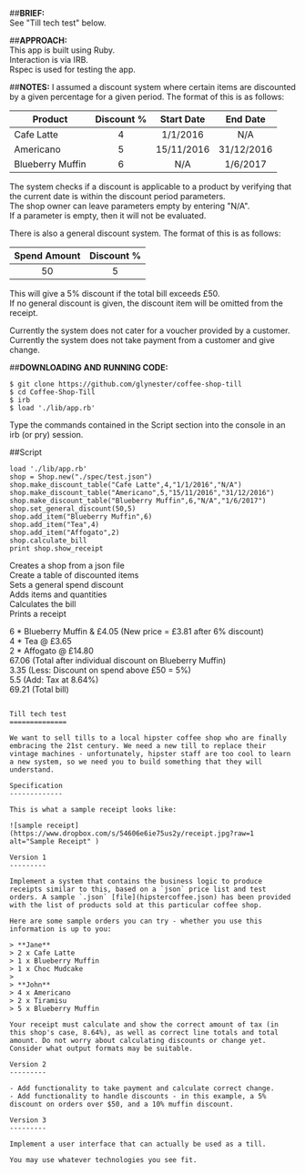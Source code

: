 ##**BRIEF:**  
See "Till tech test" below.

##**APPROACH:**  
This app is built using Ruby.  
Interaction is via IRB.  
Rspec is used for testing the app.

##**NOTES:**
I assumed a discount system where certain items are discounted by a given percentage for a given period. The format of this is as follows:  

| Product            | Discount %   | Start Date    | End Date       |
| ------------------ | :----------: | :-----------: | :------------: |
| Cafe Latte         | 4            | 1/1/2016      | N/A            |
| Americano          | 5            | 15/11/2016    | 31/12/2016     |
| Blueberry Muffin   | 6            | N/A           | 1/6/2017       |

The system checks if a discount is applicable to a product by verifying that the current date is within the discount period parameters.  
The shop owner can leave parameters empty by entering "N/A".  
If a parameter is empty, then it will not be evaluated.   


There is also a general discount system. The format of this is as follows:

| Spend Amount   | Discount %      |
| :------------: | :-------------: |
| 50             | 5               |

This will give a 5% discount if the total bill exceeds £50.  
If no general discount is given, the discount item will be omitted from the receipt.  

Currently the system does not cater for a voucher provided by a customer.  
Currently the system does not take payment from a customer and give change.  

##**DOWNLOADING AND RUNNING CODE:**  

```
$ git clone https://github.com/glynester/coffee-shop-till
$ cd Coffee-Shop-Till  
$ irb
$ load './lib/app.rb'
```
Type the commands contained in the Script section into the console in an irb (or pry) session.


##Script  

```
load './lib/app.rb'
shop = Shop.new("./spec/test.json")  
shop.make_discount_table("Cafe Latte",4,"1/1/2016","N/A")  
shop.make_discount_table("Americano",5,"15/11/2016","31/12/2016")  
shop.make_discount_table("Blueberry Muffin",6,"N/A","1/6/2017")  
shop.set_general_discount(50,5)  
shop.add_item("Blueberry Muffin",6)  
shop.add_item("Tea",4)  
shop.add_item("Affogato",2)  
shop.calculate_bill  
print shop.show_receipt  
```
Creates a shop from a json file    
Create a table of discounted items  
Sets a general spend discount    
Adds items and quantities  
Calculates the bill  
Prints a receipt  

6 * Blueberry Muffin & £4.05 (New price =  £3.81 after 6% discount)  
4 * Tea @ £3.65  
2 * Affogato @ £14.80  
67.06       (Total after individual discount on Blueberry Muffin)  
3.35        (Less: Discount on spend above £50 = 5%)  
5.5         (Add: Tax at 8.64%)  
69.21       (Total bill)  

~~~~~~~~~~~~~~~~~~~~~~~~~~~~~~~~~~~~~~~~~~~~~~~~~~~~~

Till tech test
==============

We want to sell tills to a local hipster coffee shop who are finally embracing the 21st century. We need a new till to replace their vintage machines - unfortunately, hipster staff are too cool to learn a new system, so we need you to build something that they will understand.

Specification
-------------

This is what a sample receipt looks like:

![sample receipt](https://www.dropbox.com/s/54606e6ie75us2y/receipt.jpg?raw=1 alt="Sample Receipt" )

Version 1
---------

Implement a system that contains the business logic to produce receipts similar to this, based on a `json` price list and test orders. A sample `.json` [file](hipstercoffee.json) has been provided with the list of products sold at this particular coffee shop.

Here are some sample orders you can try - whether you use this information is up to you:

> **Jane**  
> 2 x Cafe Latte  
> 1 x Blueberry Muffin  
> 1 x Choc Mudcake  
>
> **John**  
> 4 x Americano  
> 2 x Tiramisu  
> 5 x Blueberry Muffin  

Your receipt must calculate and show the correct amount of tax (in this shop's case, 8.64%), as well as correct line totals and total amount. Do not worry about calculating discounts or change yet. Consider what output formats may be suitable.

Version 2
---------

- Add functionality to take payment and calculate correct change.  
- Add functionality to handle discounts - in this example, a 5% discount on orders over $50, and a 10% muffin discount.

Version 3
---------

Implement a user interface that can actually be used as a till.

You may use whatever technologies you see fit.
